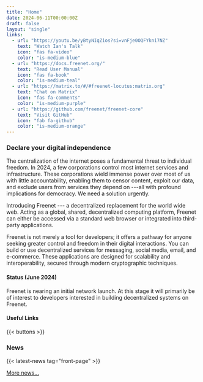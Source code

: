 ```yaml
---
title: "Home"
date: 2024-06-11T00:00:00Z
draft: false
layout: "single"
links:
  - url: "https://youtu.be/yBtyNIqZios?si=vnFje0OQFYkni7NZ"
    text: "Watch Ian's Talk"
    icon: "fas fa-video"
    color: "is-medium-blue"
  - url: "https://docs.freenet.org/"
    text: "Read User Manual"
    icon: "fas fa-book"
    color: "is-medium-teal"
  - url: "https://matrix.to/#/#freenet-locutus:matrix.org"
    text: "Chat on Matrix"
    icon: "fas fa-comments"
    color: "is-medium-purple"
  - url: "https://github.com/freenet/freenet-core"
    text: "Visit GitHub"
    icon: "fab fa-github"
    color: "is-medium-orange"
---
```


### Declare your digital independence

The centralization of the internet poses a fundamental threat to individual freedom. In 2024, a few corporations control
most internet services and infrastructure. These corporations wield immense power over most of us with little
accountability, enabling them to censor content, exploit our data, and exclude users from services they depend on ---all
with profound implications for democracy. We need a solution urgently.

Introducing Freenet --- a decentralized replacement for the world wide web. Acting as a global, shared, decentralized
computing platform, Freenet can either be accessed via a standard web browser or integrated into third-party
applications.

Freenet is not merely a tool for developers; it offers a pathway for anyone seeking greater control and freedom in their
digital interactions. You can build or use decentralized services for messaging, social media, email, and e-commerce.
These applications are designed for scalability and interoperability, secured through modern cryptographic techniques.

#### Status (June 2024)

Freenet is nearing an initial network launch. At this stage it will primarily be of interest to developers interested in
building decentralized systems on Freenet.

#### Useful Links

{{< buttons >}}

### News

{{< latest-news tag="front-page" >}}

[More news...](news)

